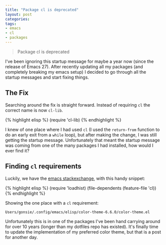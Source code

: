 ```yaml
---
title: "Package cl is deprecated"
layout: post
categories:
tags:
- emacs
- cl
- packages
---
```


> Package cl is deprecated

I've been ignoring this startup message for maybe a year now (since the release of Emacs 27).
After recently updating all my packages (and completely breaking my emacs setup) I decided to go through all the startup messages and start fixing things.


## The Fix

Searching around the fix is straight forward.
Instead of requiring `cl` the correct name is now `cl-lib`.

{% highlight elisp %}
(require 'cl-lib)
{% endhighlight %}

I knew of one place where I had used `cl` (I used the `return-from` function to do an early exit from a `while` loop), but after making the change, I was still getting the startup message.
Unfortunately that meant the startup message was coming from one of the many packages I had installed, how would I ever find it?


## Finding `cl` requirements

Luckily, we have the [emacs stackexchange](https://emacs.stackexchange.com/questions/58489/how-do-i-debug-package-cl-is-deprecated), with this handy snippet:

{% highlight elisp %}
(require 'loadhist)
(file-dependents (feature-file 'cl))
{% endhighlight %}

Showing the one place with a `cl` requirement:

`Users/gonsie/.config/emacs/elisp/color-theme-6.6.0/color-theme.el`

Unfortunately this is in one of the packages I've been hand carrying around for over 10 years (longer than my dotfiles repo has existed).
It's finally time to update the implementation of my preferred color theme, but that is a post for another day.

